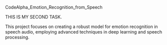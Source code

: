 CodeAlpha_Emotion_Recognition_from_Speech

THIS IS MY SECOND TASK.

This project focuses on creating a robust model for emotion recognition in speech audio, employing advanced techniques in deep learning and speech processing.
